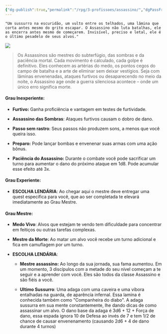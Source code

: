 ```yaml
---
{"dg-publish":true,"permalink":"/rpg/3-profissoes/assassino/","dgPassFrontmatter":true}
---
```



```
"Um sussurro na escuridão, um vulto entre os telhados, uma lâmina que corta antes mesmo do grito escapar. O Assassino não luta batalhas, ele as encerra antes mesmo de começarem. Invisível, preciso e letal, ele é o último pesadelo de seus alvos."
```


![](https://i.imgur.com/EXEKaDZ.png)

>Os Assassinos são mestres do subterfúgio, das sombras e da paciência mortal. Cada movimento é calculado, cada golpe é definitivo. Eles conhecem as artérias do medo, os pontos cegos do campo de batalha e a arte de eliminar sem deixar vestígios. Seja com lâminas envenenadas, ataques furtivos ou desaparecendo no meio da noite, o Assassino age onde a guerra silenciosa acontece – onde um único erro significa morte.

#### Grau Inexperiente:
	
- **Furtivo:** Ganha proficiência e vantagem em testes de furtividade.
	
- **Assassino das Sombras**: Ataques furtivos causam o dobro de dano.

- **Passo sem rastro**: Seus passos não produzem sons, a menos que você queira isso.
	
- **Preparo:** Pode lançar bombas e envenenar suas armas com uma ação bônus.
	  
- **Paciência do Assassino:** Durante o combate você pode sacrificar um turno para aumentar o dano do próximo ataque em 1d8. Pode acumular esse efeito até 3x.
	
#### Grau Experiente: 
	
- **ESCOLHA LENDÁRIA**: Ao chegar aqui o mestre deve entregar uma quest especifica para você, que ao ser completada te elevará imediatamente ao Grau Mestre.
	
#### Grau Mestre: 
	
- **Medo Vivo**: Alvos que estejam te vendo tem dificuldade para concentrar em feitiços ou outras tarefas complexas.
	
- **Mestre da Morte**: Ao matar um alvo você recebe um turno adicional e fica em camuflagem por um turno.
	
- **ESCOLHA LENDÁRIA**: 
	- **Mestre assassino:** Ao longo da sua jornada, sua fama aumentou. Em um momento, 3 discípulos com a metade do seu nível começam a te seguir e a aprender com você. Eles são todos da classe Assassino e são fiéis a você.
		
	- **Ultimo Sussurro**: Uma adaga com uma caveira e uma víbora  entalhadas na guarda, de aparência infernal. Essa lamina é conhecida também como "Companheira do diabo". A adaga sussurra em sua mente constantemente, lhe dando dicas de como assassinar um alvo. O dano base da adaga é 3d6 + 12 + Força de dano, essa espada ignora 10 de Defesa ao invés de 7 e tem 1/2 de chance de causar envenenamento (causando 2d6 + 4 de dano durante 4 turnos)